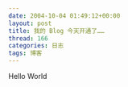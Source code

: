 ```yaml
---
date: 2004-10-04 01:49:12+00:00
layout: post
title: 我的 Blog 今天开通了……
thread: 166
categories: 日志
tags: 博客
---
```


Hello World

